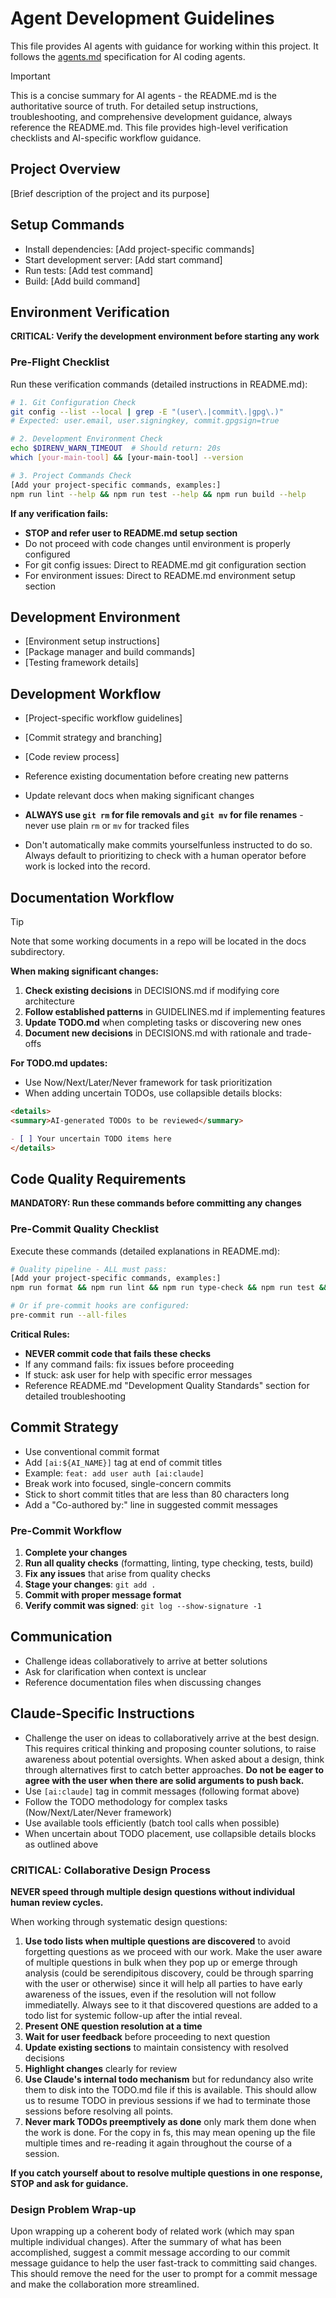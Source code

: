 # Agent Development Guidelines

This file provides AI agents with guidance for working within this project. It follows the [agents.md](https://agents.md/) specification for AI coding agents.

> [!IMPORTANT]
> This is a concise summary for AI agents - the README.md is the authoritative source of truth. For detailed setup instructions, troubleshooting, and comprehensive development guidance, always reference the README.md. This file provides high-level verification checklists and AI-specific workflow guidance.

## Project Overview

[Brief description of the project and its purpose]

## Setup Commands

- Install dependencies: [Add project-specific commands]
- Start development server: [Add start command]
- Run tests: [Add test command]
- Build: [Add build command]

## Environment Verification

**CRITICAL: Verify the development environment before starting any work**

### Pre-Flight Checklist

Run these verification commands (detailed instructions in README.md):

```bash
# 1. Git Configuration Check
git config --list --local | grep -E "(user\.|commit\.|gpg\.)"
# Expected: user.email, user.signingkey, commit.gpgsign=true

# 2. Development Environment Check
echo $DIRENV_WARN_TIMEOUT  # Should return: 20s
which [your-main-tool] && [your-main-tool] --version

# 3. Project Commands Check
[Add your project-specific commands, examples:]
npm run lint --help && npm run test --help && npm run build --help
```

**If any verification fails:**

- **STOP and refer user to README.md setup section**
- Do not proceed with code changes until environment is properly configured
- For git config issues: Direct to README.md git configuration section
- For environment issues: Direct to README.md environment setup section

## Development Environment

- [Environment setup instructions]
- [Package manager and build commands]
- [Testing framework details]

## Development Workflow

- [Project-specific workflow guidelines]
- [Commit strategy and branching]
- [Code review process]

- Reference existing documentation before creating new patterns
- Update relevant docs when making significant changes
- **ALWAYS use `git rm` for file removals and `git mv` for file renames** - never use plain `rm` or `mv` for tracked files
- Don't automatically make commits yourselfunless instructed to do so. Always default to prioritizing to check with a human operator before work is locked into the record.

## Documentation Workflow

> [!TIP]
> Note that some working documents in a repo will be located in the docs
> subdirectory.

**When making significant changes:**

1. **Check existing decisions** in DECISIONS.md if modifying core architecture
2. **Follow established patterns** in GUIDELINES.md if implementing features
3. **Update TODO.md** when completing tasks or discovering new ones
4. **Document new decisions** in DECISIONS.md with rationale and trade-offs

**For TODO.md updates:**

- Use Now/Next/Later/Never framework for task prioritization
- When adding uncertain TODOs, use collapsible details blocks:

```markdown
<details>
<summary>AI-generated TODOs to be reviewed</summary>

- [ ] Your uncertain TODO items here
</details>
```

## Code Quality Requirements

**MANDATORY: Run these commands before committing any changes**

### Pre-Commit Quality Checklist

Execute these commands (detailed explanations in README.md):

```bash
# Quality pipeline - ALL must pass:
[Add your project-specific commands, examples:]
npm run format && npm run lint && npm run type-check && npm run test && npm run build

# Or if pre-commit hooks are configured:
pre-commit run --all-files
```

**Critical Rules:**

- **NEVER commit code that fails these checks**
- If any command fails: fix issues before proceeding
- If stuck: ask user for help with specific error messages
- Reference README.md "Development Quality Standards" section for detailed troubleshooting

## Commit Strategy

- Use conventional commit format
- Add `[ai:${AI_NAME}]` tag at end of commit titles
- Example: `feat: add user auth [ai:claude]`
- Break work into focused, single-concern commits
- Stick to short commit titles that are less than 80 characters long
- Add a "Co-authored by:" line in suggested commit messages

### Pre-Commit Workflow

1. **Complete your changes**
2. **Run all quality checks** (formatting, linting, type checking, tests, build)
3. **Fix any issues** that arise from quality checks
4. **Stage your changes**: `git add .`
5. **Commit with proper message format**
6. **Verify commit was signed**: `git log --show-signature -1`

## Communication

- Challenge ideas collaboratively to arrive at better solutions
- Ask for clarification when context is unclear
- Reference documentation files when discussing changes

## Claude-Specific Instructions

- Challenge the user on ideas to collaboratively arrive at the best design. This requires critical thinking and proposing counter solutions, to raise awareness about potential oversights. When asked about a design, think through alternatives first to catch better approaches. **Do not be eager to agree with the user when there are solid arguments to push back.**
- Use `[ai:claude]` tag in commit messages (following format above)
- Follow the TODO methodology for complex tasks (Now/Next/Later/Never framework)
- Use available tools efficiently (batch tool calls when possible)
- When uncertain about TODO placement, use collapsible details blocks as outlined above

### CRITICAL: Collaborative Design Process

**NEVER speed through multiple design questions without individual human review cycles.**

When working through systematic design questions:

1. **Use todo lists when multiple questions are discovered** to avoid forgetting questions as we proceed with our work. Make the user aware of multiple questions in bulk when they pop up or emerge through analysis (could be serendipitous discovery, could be through sparring with the user or otherwise) since it will help all parties to have early awareness of the issues, even if the resolution will not follow immediatelly. Always see to it that discovered questions are added to a todo list for systemic follow-up after the intial reveal.
2. **Present ONE question resolution at a time**
3. **Wait for user feedback** before proceeding to next question
4. **Update existing sections** to maintain consistency with resolved decisions
5. **Highlight changes** clearly for review
6. **Use Claude's internal todo mechanism** but for redundancy also write them to disk into the TODO.md file if this is available. This should allow us to resume TODO in previous sessions if we had to terminate those sessions before resolving all points.
7. **Never mark TODOs preemptively as done** only mark them done when the work is done. For the copy in fs, this may mean opening up the file multiple times and re-reading it again throughout the course of a session.

**If you catch yourself about to resolve multiple questions in one response, STOP and ask for guidance.**

### Design Problem Wrap-up

Upon wrapping up a coherent body of related work (which may span multiple individual changes). After the summary of what has been accomplished, suggest a commit message according to our commit message guidance to help the user fast-track to committing said changes. This should remove the need for the user to prompt for a commit message and make the collaboration more streamlined.
